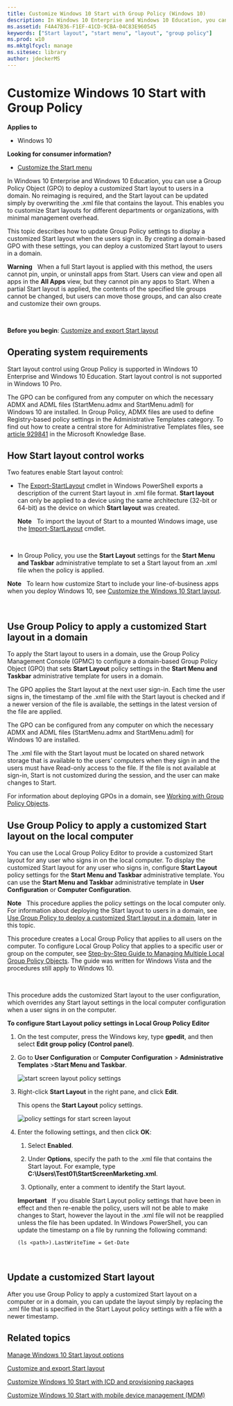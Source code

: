 ```yaml
---
title: Customize Windows 10 Start with Group Policy (Windows 10)
description: In Windows 10 Enterprise and Windows 10 Education, you can use a Group Policy Object (GPO) to deploy a customized Start layout to users in a domain.
ms.assetid: F4A47B36-F1EF-41CD-9CBA-04C83E960545
keywords: ["Start layout", "start menu", "layout", "group policy"]
ms.prod: w10
ms.mktglfcycl: manage
ms.sitesec: library
author: jdeckerMS
---
```


# Customize Windows 10 Start with Group Policy


**Applies to**

-   Windows 10

**Looking for consumer information?**

-   [Customize the Start menu](http://go.microsoft.com/fwlink/p/?LinkId=623630)

In Windows 10 Enterprise and Windows 10 Education, you can use a Group Policy Object (GPO) to deploy a customized Start layout to users in a domain. No reimaging is required, and the Start layout can be updated simply by overwriting the .xml file that contains the layout. This enables you to customize Start layouts for different departments or organizations, with minimal management overhead.

This topic describes how to update Group Policy settings to display a customized Start layout when the users sign in. By creating a domain-based GPO with these settings, you can deploy a customized Start layout to users in a domain.

**Warning**  
When a full Start layout is applied with this method, the users cannot pin, unpin, or uninstall apps from Start. Users can view and open all apps in the **All Apps** view, but they cannot pin any apps to Start. When a partial Start layout is applied, the contents of the specified tile groups cannot be changed, but users can move those groups, and can also create and customize their own groups.

 

**Before you begin**: [Customize and export Start layout](customize-and-export-start-layout.md)

## Operating system requirements


Start layout control using Group Policy is supported in Windows 10 Enterprise and Windows 10 Education. Start layout control is not supported in Windows 10 Pro.

The GPO can be configured from any computer on which the necessary ADMX and ADML files (StartMenu.admx and StartMenu.adml) for Windows 10 are installed. In Group Policy, ADMX files are used to define Registry-based policy settings in the Administrative Templates category. To find out how to create a central store for Administrative Templates files, see [article 929841](http://go.microsoft.com/fwlink/p/?LinkId=691687) in the Microsoft Knowledge Base.

## <a href="" id="bkmk-howstartscreencontrolworks"></a>How Start layout control works


Two features enable Start layout control:

-   The [Export-StartLayout](http://go.microsoft.com/fwlink/p/?LinkID=620879) cmdlet in Windows PowerShell exports a description of the current Start layout in .xml file format. **Start layout** can only be applied to a device using the same architecture (32-bit or 64-bit) as the device on which **Start layout** was created.

    **Note**  
    To import the layout of Start to a mounted Windows image, use the [Import-StartLayout](http://go.microsoft.com/fwlink/p/?LinkId=623707) cmdlet.

     

-   In Group Policy, you use the **Start Layout** settings for the **Start Menu and Taskbar** administrative template to set a Start layout from an .xml file when the policy is applied.

**Note**  
To learn how customize Start to include your line-of-business apps when you deploy Windows 10, see [Customize the Windows 10 Start layout]( http://go.microsoft.com/fwlink/p/?LinkId=620863).

 

## <a href="" id="bkmk-domaingpodeployment"></a>Use Group Policy to apply a customized Start layout in a domain


To apply the Start layout to users in a domain, use the Group Policy Management Console (GPMC) to configure a domain-based Group Policy Object (GPO) that sets **Start Layout** policy settings in the **Start Menu and Taskbar** administrative template for users in a domain.

The GPO applies the Start layout at the next user sign-in. Each time the user signs in, the timestamp of the .xml file with the Start layout is checked and if a newer version of the file is available, the settings in the latest version of the file are applied.

The GPO can be configured from any computer on which the necessary ADMX and ADML files (StartMenu.admx and StartMenu.adml) for Windows 10 are installed.

The .xml file with the Start layout must be located on shared network storage that is available to the users’ computers when they sign in and the users must have Read-only access to the file. If the file is not available at sign-in, Start is not customized during the session, and the user can make changes to Start.

For information about deploying GPOs in a domain, see [Working with Group Policy Objects](http://go.microsoft.com/fwlink/p/?LinkId=620889).

## <a href="" id="bkmk-localgpimport"></a>Use Group Policy to apply a customized Start layout on the local computer


You can use the Local Group Policy Editor to provide a customized Start layout for any user who signs in on the local computer. To display the customized Start layout for any user who signs in, configure **Start Layout** policy settings for the **Start Menu and Taskbar** administrative template. You can use the **Start Menu and Taskbar** administrative template in **User Configuration** or **Computer Configuration**.

**Note**  
This procedure applies the policy settings on the local computer only. For information about deploying the Start layout to users in a domain, see [Use Group Policy to deploy a customized Start layout in a domain](#bkmk-domaingpodeployment), later in this topic.

This procedure creates a Local Group Policy that applies to all users on the computer. To configure Local Group Policy that applies to a specific user or group on the computer, see [Step-by-Step Guide to Managing Multiple Local Group Policy Objects](http://go.microsoft.com/fwlink/p/?LinkId=620881). The guide was written for Windows Vista and the procedures still apply to Windows 10.

 

This procedure adds the customized Start layout to the user configuration, which overrides any Start layout settings in the local computer configuration when a user signs in on the computer.

**To configure Start Layout policy settings in Local Group Policy Editor**

1.  On the test computer, press the Windows key, type **gpedit**, and then select **Edit group policy (Control panel)**.

2.  Go to **User Configuration** or **Computer Configuration** &gt; **Administrative Templates** &gt;**Start Menu and Taskbar**.

    ![start screen layout policy settings](images/starttemplate.jpg)

3.  Right-click **Start Layout** in the right pane, and click **Edit**.

    This opens the **Start Layout** policy settings.

    ![policy settings for start screen layout](images/startlayoutpolicy.jpg)

4.  Enter the following settings, and then click **OK**:

    1.  Select **Enabled**.

    2.  Under **Options**, specify the path to the .xml file that contains the Start layout. For example, type **C:\\Users\\Test01\\StartScreenMarketing.xml**.

    3.  Optionally, enter a comment to identify the Start layout.

    **Important**  
    If you disable Start Layout policy settings that have been in effect and then re-enable the policy, users will not be able to make changes to Start, however the layout in the .xml file will not be reapplied unless the file has been updated. In Windows PowerShell, you can update the timestamp on a file by running the following command:

    `(ls <path>).LastWriteTime = Get-Date`

     

## <a href="" id="bkmk-updatestartscreenlayout"></a>Update a customized Start layout


After you use Group Policy to apply a customized Start layout on a computer or in a domain, you can update the layout simply by replacing the .xml file that is specified in the Start Layout policy settings with a file with a newer timestamp.

## Related topics


[Manage Windows 10 Start layout options](windows-10-start-layout-options-and-policies.md)

[Customize and export Start layout](customize-and-export-start-layout.md)

[Customize Windows 10 Start with ICD and provisioning packages](customize-windows-10-start-screens-by-using-provisioning-packages-and-icd.md)

[Customize Windows 10 Start with mobile device management (MDM)](customize-windows-10-start-screens-by-using-mobile-device-management.md)

 

 





